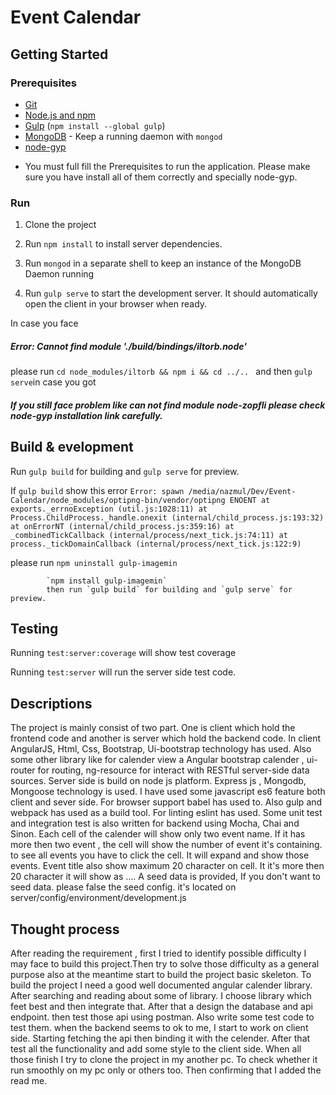 # Event Calendar


## Getting Started

### Prerequisites

- [Git](https://git-scm.com/)
- [Node.js and npm](nodejs.org)
- [Gulp](http://gulpjs.com/) (`npm install --global gulp`)
- [MongoDB](https://www.mongodb.org/) - Keep a running daemon with `mongod`
- [node-gyp](https://github.com/nodejs/node-gyp#installation)


* You must full fill the Prerequisites to run the application. Please make sure you have install all of them correctly and specially node-gyp.

### Run

1. Clone the project

2. Run `npm install` to install server dependencies.

3. Run `mongod` in a separate shell to keep an instance of the MongoDB Daemon running

4. Run `gulp serve` to start the development server. It should automatically open the client in your browser when ready.

 In case you face
  ##### Error: Cannot find module './build/bindings/iltorb.node'
  please run `cd node_modules/iltorb && npm i && cd ../.. ` and then `gulp serve`in case you got

##### If you still face problem like can not find module node-zopfli please check node-gyp installation link carefully.

## Build & evelopment

Run `gulp build` for building and `gulp serve` for preview.

If `gulp build` show this error
 `Error: spawn /media/nazmul/Dev/Event-Calendar/node_modules/optipng-bin/vendor/optipng ENOENT
    at exports._errnoException (util.js:1028:11)
    at Process.ChildProcess._handle.onexit (internal/child_process.js:193:32)
    at onErrorNT (internal/child_process.js:359:16)
    at _combinedTickCallback (internal/process/next_tick.js:74:11)
    at process._tickDomainCallback (internal/process/next_tick.js:122:9)
`

please run `npm uninstall gulp-imagemin`

            `npm install gulp-imagemin`
            then run `gulp build` for building and `gulp serve` for preview.


## Testing

Running `test:server:coverage` will show test coverage

Running `test:server` will run the server side test code.

## Descriptions
The project is mainly consist of two part. One is client which hold the frontend code and another is server which hold the backend code. In client AngularJS, Html, Css, Bootstrap, Ui-bootstrap technology has used. Also some other library  like
for calender view a Angular bootstrap calender , ui-router for routing, ng-resource for interact with RESTful server-side data sources.
Server side is build on node js platform. Express js , Mongodb, Mongoose technology is used. I have used some javascript es6 feature both client and sever side. For browser support babel has used to. Also gulp and webpack has used as a build tool. For linting eslint has used.
Some unit test and integration test is also written for backend using Mocha, Chai and Sinon.
Each cell of the calender will show only two event name. If it has more then two event , the cell will show the number of event it's containing.
to see all events you have to click the cell. It will expand and show those events. Event title also show maximum 20 character on cell. It it's more then 20 character it will show as ....
A seed data is provided, If you don't want to seed data. please false the seed config. it's located on server/config/environment/development.js

## Thought process
After reading the requirement , first I tried to identify possible difficulty I may face to build this project.Then try to solve those difficulty as a general purpose also at the meantime start to build the project basic skeleton.
To build the project I need a good well documented angular calender library. After searching and reading about some of library. I choose library which feet best and then integrate that. After that a design the database and api endpoint.
 then test those api using postman. Also write some test code to test them. when the backend seems to ok to me, I start to work on client side. Starting fetching the api then binding it with the celender. After that test all the functionality and add some style to the client side.
  When all those finish I try to clone the project in my another pc. To check whether it run smoothly on my pc only or others too. Then confirming that I added the read me.

